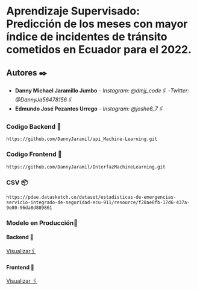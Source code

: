 
# Aprendizaje Supervisado: Predicción de los meses con mayor índice de incidentes de tránsito cometidos en Ecuador para el 2022.

## Autores ✒️

* **Danny Michael Jaramillo Jumbo** - *Instagram: @dmjj_code🖇️* -*Twitter: @DannyJa56478156🖇️* 
* **Edmundo José Pezantes Urrego** - *Instagram: @joshe6_7🖇️* 

### Codigo Backend 🔧
```
https://github.com/DannyJaramil/api_Machine-Learning.git
```

### Codigo Frontend 📖

```
https://github.com/DannyJaramil/InterfazMachineLearning.git
```

### CSV 📦 

```
https://pdae.datasketch.co/dataset/estadisticas-de-emergencias-servicio-integrado-de-seguridad-ecu-911/resource/f28ae8fb-17d6-437a-9e80-96da8d889861
```

### Modelo en Producción📌
#### Backend 🔧


[Visualizar🖇️  ](https://apiia.herokuapp.com/docs#/default/get_home_price_api_predict_post)
#### Frontend 📖

[Visualizar 🖇️ ](https://interfas.herokuapp.com)



